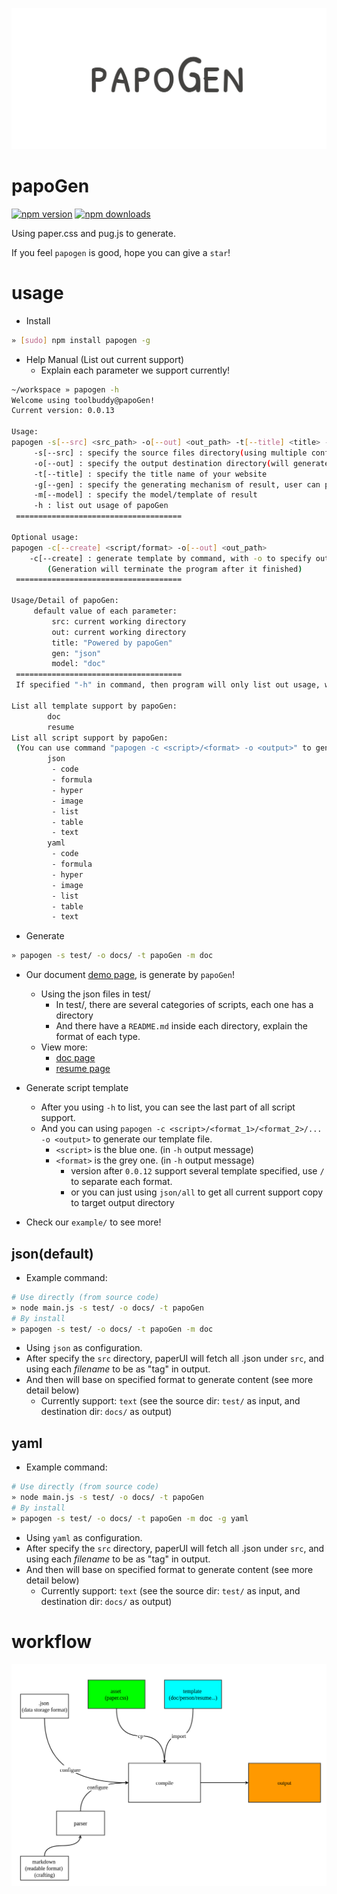 ![](./design/badge.png)

# papoGen
[![npm version](https://badge.fury.io/js/papogen.svg)](https://badge.fury.io/js/papogen)
[![npm downloads](https://img.shields.io/npm/dm/papogen.svg)](https://img.shields.io/npm/dm/papogen.svg)

Using paper.css and pug.js to generate.

If you feel `papogen` is good, hope you can give a `star`!

# usage

* Install 
```bash
» [sudo] npm install papogen -g
```

* Help Manual (List out current support)
    * Explain each parameter we support currently!
```bash
~/workspace » papogen -h
Welcome using toolbuddy@papoGen!
Current version: 0.0.13

Usage:
papogen -s[--src] <src_path> -o[--out] <out_path> -t[--title] <title> -g[--gen] <type> -m[--model] <name> -h[--help]
     -s[--src] : specify the source files directory(using multiple configure files)
     -o[--out] : specify the output destination directory(will generate website for u!)
     -t[--title] : specify the title name of your website
     -g[--gen] : specify the generating mechanism of result, user can pick from several types. default value is "json"
     -m[--model] : specify the model/template of result
     -h : list out usage of papoGen
 =====================================

Optional usage:
papogen -c[--create] <script/format> -o[--out] <out_path>
    -c[--create] : generate template by command, with -o to specify output directory
        (Generation will terminate the program after it finished)
 =====================================

Usage/Detail of papoGen:
     default value of each parameter:
         src: current working directory
         out: current working directory
         title: "Powered by papoGen"
         gen: "json"
         model: "doc"
 =====================================
 If specified "-h" in command, then program will only list out usage, without any generation.

List all template support by papoGen:
        doc
        resume
List all script support by papoGen:
 (You can use command "papogen -c <script>/<format> -o <output>" to generate script template files)
        json
         - code
         - formula
         - hyper
         - image
         - list
         - table
         - text
        yaml
         - code
         - formula
         - hyper
         - image
         - list
         - table
         - text
```

* Generate
```bash
» papogen -s test/ -o docs/ -t papoGen -m doc
```

* Our document [demo page](https://toolbuddy.github.io/papoGen/), is generate by `papoGen`!
    * Using the json files in test/ 
        * In test/, there are several categories of scripts, each one has a directory
        * And there have a `README.md` inside each directory, explain the format of each type.
    * View more:
        * [doc page](https://toolbuddy.github.io/papoGen/)
        * [resume page](https://toolbuddy.github.io/papoGen/resume)

* Generate script template
    * After you using `-h` to list, you can see the last part of all script support.
    * And you can using `papogen -c <script>/<format_1>/<format_2>/... -o <output>` to generate our template file.
        * `<script>` is the blue one. (in `-h` output message)
        * `<format>` is the grey one. (in `-h` output message)
            * version after `0.0.12` support several template specified, use `/` to separate each format.
            * or you can just using `json/all` to get all current support copy to target output directory

* Check our `example/` to see more!

## json(default)
* Example command:
```bash
# Use directly (from source code)
» node main.js -s test/ -o docs/ -t papoGen
# By install 
» papogen -s test/ -o docs/ -t papoGen -m doc
```
* Using `json` as configuration.
* After specify the `src` directory, paperUI will fetch all .json under `src`, and using each *filename* to be as "tag" in output.
* And then will base on specified format to generate content (see more detail below)
    * Currently support: `text` (see the source dir: `test/` as input, and destination dir: `docs/` as output)

## yaml
* Example command:
```bash
# Use directly (from source code)
» node main.js -s test/ -o docs/ -t papoGen
# By install 
» papogen -s test/ -o docs/ -t papoGen -m doc -g yaml
```
* Using `yaml` as configuration.
* After specify the `src` directory, paperUI will fetch all .json under `src`, and using each *filename* to be as "tag" in output.
* And then will base on specified format to generate content (see more detail below)
    * Currently support: `text` (see the source dir: `test/` as input, and destination dir: `docs/` as output)

# workflow

![](./design/workflow.png)